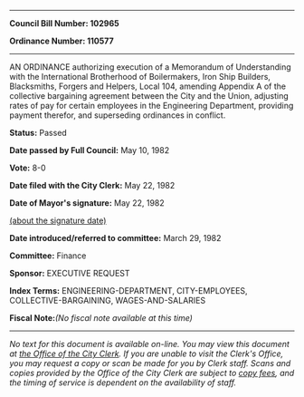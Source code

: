 

********

**Council Bill Number: 102965**
   
**Ordinance Number: 110577**
********

 AN ORDINANCE authorizing execution of a Memorandum of Understanding with the International Brotherhood of Boilermakers, Iron Ship Builders, Blacksmiths, Forgers and Helpers, Local 104, amending Appendix A of the collective bargaining agreement between the City and the Union, adjusting rates of pay for certain employees in the Engineering Department, providing payment therefor, and superseding ordinances in conflict.

**Status:** Passed
   
**Date passed by Full Council:** May 10, 1982
   
**Vote:** 8-0
   
**Date filed with the City Clerk:** May 22, 1982
   
**Date of Mayor's signature:** May 22, 1982
   
[(about the signature date)](/~public/approvaldate.htm)
   
   
   
**Date introduced/referred to committee:** March 29, 1982
   
**Committee:** Finance
   
**Sponsor:** EXECUTIVE REQUEST
   
   
**Index Terms:** ENGINEERING-DEPARTMENT, CITY-EMPLOYEES, COLLECTIVE-BARGAINING, WAGES-AND-SALARIES

**Fiscal Note:**_(No fiscal note available at this time)_
********

_No text for this document is available on-line. You may view this document at [the Office of the City Clerk](http://www.seattle.gov/leg/clerk/contactUs.htm). If you are unable to visit the Clerk's Office, you may request a copy or scan be made for you by Clerk staff. Scans and copies provided by the Office of the City Clerk are subject to [copy fees](http://clerk.seattle.gov/~public/clerkfees.htm), and the timing of service is dependent on the availability of staff._

